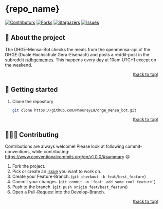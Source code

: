 <a name="readme_top"></a>

# {repo_name}
[![Contributors][contributors_shield]][contributors_url]
[![Forks][forks_shield]][forks_url]
[![Stargazers][stars_shield]][stars_url]
[![Issues][issues_shield]][issues_url]
<br>

## 📑 About the project
The DHGE-Mensa-Bot checks the meals from the openmensa-api of the DHGE (Duale Hochschule Gera-Eisenach) and posts a reddit-post in the subreddit [r/dhgememes](https://www.reddit.com/r/dhgememes/). This happens every day at 10am UTC+1 except on the weekend.
<p align="right">(<a href="#readme_top">back to top</a>)</p>

## 🔢 Getting started
1. Clone the repository
   ```sh
   git clone https://github.com/MhouneyLH/dhge_mensa_bot.git
   ```
<p align="right">(<a href="#readme_top">back to top</a>)</p>

## 👨🏻‍💼 Contributing
Contributions are always welcome! Please look at following commit-conventions, while contributing: https://www.conventionalcommits.org/en/v1.0.0/#summary 😃

1. Fork the project.
2. Pick or create an [issue](https://github.com/MhouneyLH/dhge_mensa_bot/issues) you want to work on.
2. Create your Feature-Branch. (`git checkout -b feat/best_feature`)
3. Commit your changes. (`git commit -m 'feat: add some cool feature'`)
4. Push to the branch. (`git push origin feat/best_feature`)
5. Open a Pull-Request into the Develop-Branch.
<p align="right">(<a href="#readme_top">back to top</a>)</p>

<!-- Links and Images -->
[contributors_shield]: https://img.shields.io/github/contributors/MhouneyLH/dhge_mensa_bot.svg?style=for-the-badge
[contributors_url]: https://github.com/MhouneyLH/dhge_mensa_bot/graphs/contributors
[forks_shield]: https://img.shields.io/github/forks/MhouneyLH/dhge_mensa_bot.svg?style=for-the-badge
[forks_url]: https://github.com/MhouneyLH/dhge_mensa_bot/network/members
[stars_shield]: https://img.shields.io/github/stars/MhouneyLH/dhge_mensa_bot.svg?style=for-the-badge
[stars_url]: https://github.com/MhouneyLH/dhge_mensa_bot/stargazers
[issues_shield]: https://img.shields.io/github/issues/MhouneyLH/dhge_mensa_bot.svg?style=for-the-badge
[issues_url]: https://github.com/MhouneyLH/dhge_mensa_bot/issues
